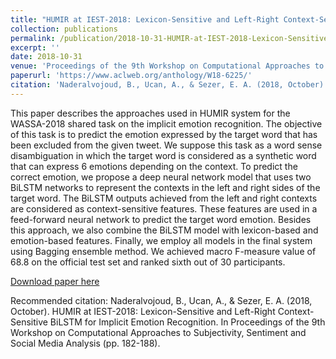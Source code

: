 ```yaml
---
title: "HUMIR at IEST-2018: Lexicon-Sensitive and Left-Right Context-Sensitive BiLSTM for Implicit Emotion Recognition"
collection: publications
permalink: /publication/2018-10-31-HUMIR-at-IEST-2018-Lexicon-Sensitive-and-Left-Right-Context-Sensitive-BiLSTM-for-Implicit-Emotion-Recognition
excerpt: ''
date: 2018-10-31
venue: 'Proceedings of the 9th Workshop on Computational Approaches to Subjectivity, Sentiment and Social Media Analysis'
paperurl: 'https://www.aclweb.org/anthology/W18-6225/'
citation: 'Naderalvojoud, B., Ucan, A., & Sezer, E. A. (2018, October). HUMIR at IEST-2018: Lexicon-Sensitive and Left-Right Context-Sensitive BiLSTM for Implicit Emotion Recognition. In Proceedings of the 9th Workshop on Computational Approaches to Subjectivity, Sentiment and Social Media Analysis (pp. 182-188).'
---
```

This paper describes the approaches used in HUMIR system for the WASSA-2018 shared task on the implicit emotion recognition. The objective of this task is to predict the emotion expressed by the target word that has been excluded from the given tweet. We suppose this task as a word sense disambiguation in which the target word is considered as a synthetic word that can express 6 emotions depending on the context. To predict the correct emotion, we propose a deep neural network model that uses two BiLSTM networks to represent the contexts in the left and right sides of the target word. The BiLSTM outputs achieved from the left and right contexts are considered as context-sensitive features. These features are used in a feed-forward neural network to predict the target word emotion. Besides this approach, we also combine the BiLSTM model with lexicon-based and emotion-based features. Finally, we employ all models in the final system using Bagging ensemble method. We achieved macro F-measure value of 68.8 on the official test set and ranked sixth out of 30 participants.

[Download paper here](https://www.aclweb.org/anthology/W18-6225/)

Recommended citation: Naderalvojoud, B., Ucan, A., & Sezer, E. A. (2018, October). HUMIR at IEST-2018: Lexicon-Sensitive and Left-Right Context-Sensitive BiLSTM for Implicit Emotion Recognition. In Proceedings of the 9th Workshop on Computational Approaches to Subjectivity, Sentiment and Social Media Analysis (pp. 182-188).
 
